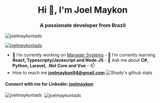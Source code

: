 <h1 align="center">Hi 👋, I'm Joel Maykon</h1>
<h3 align="center">A passionate developer from Brazil</h3>

<p align="left"><img src="https://komarev.com/ghpvc/?username=joelmaykontads&label=Profile%20views&color=0e75b6&style=flat" alt="joelmaykontads" /></p>

<p align="left">
    <a href="https://github.com/ryo-ma/github-profile-trophy"><img src="https://github-profile-trophy.vercel.app/?username=joelmaykontads" alt="joelmaykontads" /></a>
</p>

- 🔭 I’m currently working on [Manager Systems](https://github.com/joelmaykonTADS/manager-systems) - 🌱 I’m currently learning **React, Typescripty/Javascript and Node.JS** - 💬 Ask me about **C#, Python, Laravel, .Net Core and Vue** - 📫
- How to reach me **joelmaykon94@gmail.com** ![Shady's github stats](https://cr-skills-chart-widget.azurewebsites.net/api/api?username=joelmaykonTADS&skills=Rust,C,C%2B%2B,C%23,Dart,JavaScript,Java,PHP,Typescript,Vue,ReactJS,AWS&width=820)

<p align="left"></p>
<h4 align="left">Connect with me for Linkedin:
  <a href="https://linkedin.com/in/joelmaykon" target="blank">
    joelmaykon
  </a>
</h4>

<p><img align="left" src="https://github-readme-stats.vercel.app/api/top-langs/?username=joelmaykontads&layout=compact" alt="joelmaykontads" /></p>

<p>&nbsp;<img align="center" src="https://github-readme-stats.vercel.app/api?username=joelmaykontads&show_icons=true" alt="joelmaykontads" /></p>

